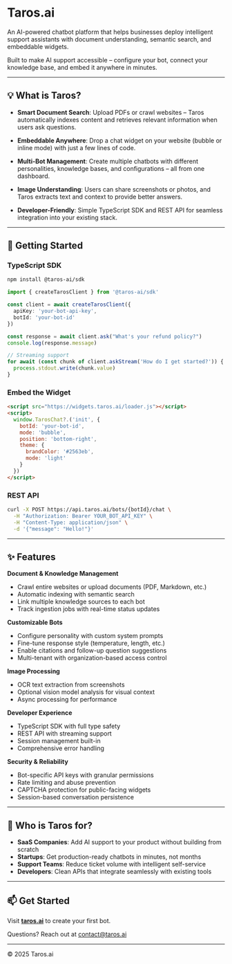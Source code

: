 # Taros.ai

An AI-powered chatbot platform that helps businesses deploy intelligent support assistants with document understanding, semantic search, and embeddable widgets.

Built to make AI support accessible – configure your bot, connect your knowledge base, and embed it anywhere in minutes.

---

## 💡 What is Taros?

- **Smart Document Search**: Upload PDFs or crawl websites – Taros automatically indexes content and retrieves relevant information when users ask questions.

- **Embeddable Anywhere**: Drop a chat widget on your website (bubble or inline mode) with just a few lines of code.

- **Multi-Bot Management**: Create multiple chatbots with different personalities, knowledge bases, and configurations – all from one dashboard.

- **Image Understanding**: Users can share screenshots or photos, and Taros extracts text and context to provide better answers.

- **Developer-Friendly**: Simple TypeScript SDK and REST API for seamless integration into your existing stack.

---

## 🚀 Getting Started

### TypeScript SDK

```bash
npm install @taros-ai/sdk
```

```typescript
import { createTarosClient } from '@taros-ai/sdk'

const client = await createTarosClient({
  apiKey: 'your-bot-api-key',
  botId: 'your-bot-id'
})

const response = await client.ask("What's your refund policy?")
console.log(response.message)

// Streaming support
for await (const chunk of client.askStream('How do I get started?')) {
  process.stdout.write(chunk.value)
}
```

### Embed the Widget

```html
<script src="https://widgets.taros.ai/loader.js"></script>
<script>
  window.TarosChat?.('init', {
    botId: 'your-bot-id',
    mode: 'bubble',
    position: 'bottom-right',
    theme: {
      brandColor: '#2563eb',
      mode: 'light'
    }
  })
</script>
```

### REST API

```bash
curl -X POST https://api.taros.ai/bots/{botId}/chat \
  -H "Authorization: Bearer YOUR_BOT_API_KEY" \
  -H "Content-Type: application/json" \
  -d '{"message": "Hello!"}'
```

---

## ✨ Features

**Document & Knowledge Management**
- Crawl entire websites or upload documents (PDF, Markdown, etc.)
- Automatic indexing with semantic search
- Link multiple knowledge sources to each bot
- Track ingestion jobs with real-time status updates

**Customizable Bots**
- Configure personality with custom system prompts
- Fine-tune response style (temperature, length, etc.)
- Enable citations and follow-up question suggestions
- Multi-tenant with organization-based access control

**Image Processing**
- OCR text extraction from screenshots
- Optional vision model analysis for visual context
- Async processing for performance

**Developer Experience**
- TypeScript SDK with full type safety
- REST API with streaming support
- Session management built-in
- Comprehensive error handling

**Security & Reliability**
- Bot-specific API keys with granular permissions
- Rate limiting and abuse prevention
- CAPTCHA protection for public-facing widgets
- Session-based conversation persistence

---

## 👥 Who is Taros for?

- **SaaS Companies**: Add AI support to your product without building from scratch
- **Startups**: Get production-ready chatbots in minutes, not months
- **Support Teams**: Reduce ticket volume with intelligent self-service
- **Developers**: Clean APIs that integrate seamlessly with existing tools

---

## 📫 Get Started

Visit [**taros.ai**](https://taros.ai) to create your first bot.

Questions? Reach out at [contact@taros.ai](mailto:contact@taros.ai)

---

© 2025 Taros.ai
